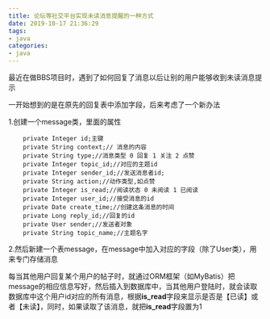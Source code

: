 ```yaml
---
title: 论坛等社交平台实现未读消息提醒的一种方式
date: 2019-10-17 21:36:29
tags:
- java
categories:
- java
---
```

最近在做BBS项目时，遇到了如何回复了消息以后让别的用户能够收到未读消息提示  

一开始想到的是在原先的回复表中添加字段，后来考虑了一个新办法

1.创建一个message类，里面的属性
```
    private Integer id;主键
    private String context;// 消息的内容
    private String type;//消息类型 0 回复 1 关注 2 点赞
    private Integer topic_id;//对应的主题id
    private Integer sender_id;//发送消息者id;
    private String action;//动作类型,如点赞
    private Integer is_read;//阅读状态 0 未阅读 1 已阅读
    private Integer user_id;//接受消息的id
    private Date create_time;//创建这条消息的时间
    private Long reply_id;//回复的id
    private User sender;//发送者对象
    private String topic_name;//主题名字
```
2.然后新建一个表message，在message中加入对应的字段（除了User类），用来专门存储消息  

每当其他用户回复某个用户的帖子时，就通过ORM框架（如MyBatis）把message的相应信息写好，然后插入到数据库中，当其他用户登陆时，就会读取数据库中这个用户id对应的所有消息，根据**is_read**字段来显示是否是【已读】或者【未读】，同时，如果读取了该消息，就把**is_read**字段置为1